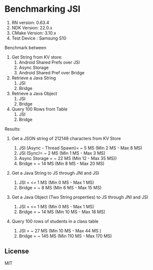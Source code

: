 # Benchmarking JSI

1. RN version: 0.63.4
2. NDK Version: 22.0.x
3. CMake Version: 3.10.x
4. Test Device : Samsung S10

Benchmark between
1. Get String from KV store: 
    1. Android Shared Prefs over JSI
    2. Async Storage 
    3. Android Shared Pref over Bridge
2. Retrieve a Java String 
    1. JSI
    2. Bridge
3. Retrieve a Java Object 
    1. JSI
    2. Bridge
4. Query 100 Rows from Table 
    1. JSI
    2. Bridge    


Results:
1. Get a JSON string of 212148 characters from KV Store 
    1. JSI (Async - Thread Spawn)= ~ 5 MS (Min 2 MS - Max 8 MS)
    2. JSI (Sync)= ~ 2 MS (Min 1 MS - Max 3 MS)
    3. Async Storage = ~ 22 MS (Min 12 - Max 35 MS))
    4. Bridge = ~ 14 MS (Min 8 MS - Max 20 MS)

2. Get a Java String to JS through JNI and JSI
    1. JSI = <= 1 MS (Min 0 MS - Max 1 MS)
    2. Bridge = ~ 8 MS (Min 6 MS - Max 15 MS)

3. Get a Java Object (Two String properties) to JS through JNI and JSI 
    1. JSI = <= 1 MS (Min 0 MS - Max 1 MS)
    2. Bridge = ~ 14 MS (Min 10 MS - Max 18 MS)

4. Query 100 rows of students in a class table 
    1. JSI = ~ 27 MS (Min 10 MS -  Max 44 MS )
    2. Bridge = ~ 145 MS (Min 110 MS - Max 170 MS)

## License

MIT

